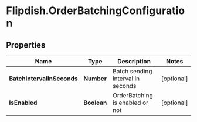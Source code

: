 # Flipdish.OrderBatchingConfiguration

## Properties

Name | Type | Description | Notes
------------ | ------------- | ------------- | -------------
**BatchIntervalInSeconds** | **Number** | Batch sending interval in seconds | [optional] 
**IsEnabled** | **Boolean** | OrderBatching is enabled or not | [optional] 


